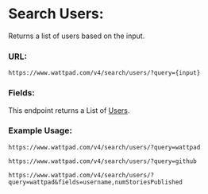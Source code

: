 # Search Users:

Returns a list of users based on the input.

### URL:

`https://www.wattpad.com/v4/search/users/?query={input}`

### Fields:

This endpoint returns a List of [Users](../Data_Types/User.md).

### Example Usage:

`https://www.wattpad.com/v4/search/users/?query=wattpad`

`https://www.wattpad.com/v4/search/users/?query=github`

`https://www.wattpad.com/v4/search/users/?query=wattpad&fields=username,numStoriesPublished`